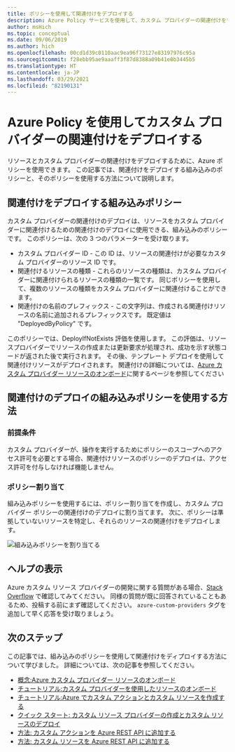 ```yaml
---
title: ポリシーを使用して関連付けをデプロイする
description: Azure Policy サービスを使用して、カスタム プロバイダーの関連付けをデプロイする方法について学びます。
author: msHich
ms.topic: conceptual
ms.date: 09/06/2019
ms.author: hich
ms.openlocfilehash: 00cd1d39c0110aac9ea96f73127e83197976c95a
ms.sourcegitcommit: f28ebb95ae9aaaff3f87d8388a09b41e0b3445b5
ms.translationtype: HT
ms.contentlocale: ja-JP
ms.lasthandoff: 03/29/2021
ms.locfileid: "82190131"
---
```

# <a name="deploy-associations-for-a-custom-provider-using-azure-policy"></a>Azure Policy を使用してカスタム プロバイダーの関連付けをデプロイする

リソースとカスタム プロバイダーの関連付けをデプロイするために、Azure ポリシーを使用できます。 この記事では、関連付けをデプロイする組み込みのポリシーと、そのポリシーを使用する方法について説明します。

## <a name="built-in-policy-to-deploy-associations"></a>関連付けをデプロイする組み込みポリシー

カスタム プロバイダーの関連付けのデプロイは、リソースをカスタム プロバイダーに関連付けるための関連付けのデプロイに使用できる、組み込みのポリシーです。 このポリシーは、次の 3 つのパラメーターを受け取ります。

- カスタム プロバイダー ID - この ID は、リソースの関連付けが必要なカスタム プロバイダーのリソース ID です。
- 関連付けるリソースの種類 - これらのリソースの種類は、カスタム プロバイダーに関連付けられるリソースの種類の一覧です。 同じポリシーを使用して、複数のリソースの種類をカスタム プロバイダーに関連付けることができます。
- 関連付けの名前のプレフィックス - この文字列は、作成される関連付けリソースの名前に追加されるプレフィックスです。 既定値は "DeployedByPolicy" です。

このポリシーでは、DeployIfNotExists 評価を使用します。 この評価は、リソースプロバイダーでリソースの作成または更新要求が処理され、成功を示す状態コードが返された後で実行されます。 その後、テンプレート デプロイを使用して関連付けリソースがデプロイされます。
関連付けの詳細については、[Azure カスタム プロバイダー リソースのオンボード](./concepts-resource-onboarding.md)に関するページを参照してください

## <a name="how-to-use-the-deploy-associations-built-in-policy"></a>関連付けのデプロイの組み込みポリシーを使用する方法 

### <a name="prerequisites"></a>前提条件
カスタム プロバイダーが、操作を実行するためにポリシーのスコープへのアクセス許可を必要とする場合、関連付けリソースのポリシーのデプロイは、アクセス許可を付与しなければ機能しません。

### <a name="policy-assignment"></a>ポリシー割り当て
組み込みポリシーを使用するには、ポリシー割り当てを作成し、カスタム プロバイダー ポリシーの関連付けのデプロイに割り当てます。 次に、ポリシーは準拠していないリソースを特定し、それらのリソースの関連付けをデプロイします。

![組み込みポリシーを割り当てる](media/concepts-built-in-policy/assign-builtin-policy-customprovider.png)

## <a name="getting-help"></a>ヘルプの表示

Azure カスタム リソース プロバイダーの開発に関する質問がある場合、[Stack Overflow](https://stackoverflow.com/questions/tagged/azure-custom-providers) で確認してみてください。 同様の質問が既に回答されていることもあるため、投稿する前にまず確認してください。 ```azure-custom-providers``` タグを追加して早く応答を受け取りましょう。

## <a name="next-steps"></a>次のステップ

この記事では、組み込みのポリシーを使用して関連付けをディプロイする方法について学びました。 詳細については、次の記事を参照してください。

- [概念:Azure カスタム プロバイダー リソースのオンボード](./concepts-resource-onboarding.md)
- [チュートリアル:カスタム プロバイダーを使用したリソースのオンボード](./tutorial-resource-onboarding.md)
- [チュートリアル:Azure でカスタム アクションとカスタム リソースを作成する](./tutorial-get-started-with-custom-providers.md)
- [クイック スタート: カスタム リソース プロバイダーの作成とカスタム リソースのデプロイ](./create-custom-provider.md)
- [方法: カスタム アクションを Azure REST API に追加する](./custom-providers-action-endpoint-how-to.md)
- [方法: カスタム リソースを Azure REST API に追加する](./custom-providers-resources-endpoint-how-to.md)
